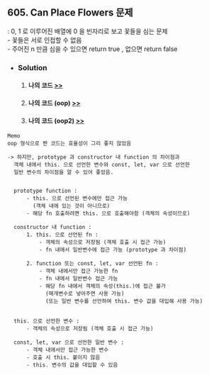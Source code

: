 ## 605. Can Place Flowers 문제

: 0, 1 로 이루어진 배열에 0 을 빈자리로 보고 꽃들을 심는 문제   
    - 꽃들은 서로 인접할 수 없음   
    - 주어진 n 만큼 심을 수 있으면 return true , 없으면 return false  

- ### Solution

  1. #### 나의 코드 [>>](solution.js)
  1. #### 나의 코드 (oop) [>>](oop.js)
  1. #### 나의 코드 (oop2) [>>](oop2.js)

```
Memo
oop 형식으로 짠 코드는 효율성이 그리 좋지 않았음

-> 하지만, prototype 과 constructor 내 function 의 차이점과
  객체 내에서 this. 으로 선언한 변수와 const, let, var 으로 선언한
  일반 변수의 차이점을 알 수 있어 좋았음.


  prototype function : 
      - this. 으로 선언된 변수에만 접근 가능
        (객체 내에 있는 것이 아니므로)
      - 해당 fn 호출하려면 this. 으로 호출해야함 (객체의 속성이므로)

  constructor 내 function : 
      1. this. 으로 선언된 fn : 
          - 객체의 속성으로 저장됨 (객체 호출 시 접근 가능)
          - fn 내에서 일반변수에 접근 가능 (prototype 과 차이점)

      2. function 또는 const, let, var 선언된 fn : 
          - 객체 내에서만 접근 가능한 fn
          - fn 내에서 일반변수 접근 가능
          - 해당 fn 내에서 객체의 속성(this.)에 접근 불가 
            (매개변수로 넣어주면 사용 가능)
            (또는 일반 변수를 선언하여 this. 변수 값을 대입해 사용 가능)

  
  this. 으로 선언한 변수 :
      - 객체의 속성으로 저장됨 (객체 호출 시 접근 가능)
  
  const, let, var 으로 선언한 일반 변수 :
      - 객체 내에서만 접근 가능한 변수
      - 호출 시 this. 붙이지 않음
      - this. 변수의 값을 대입할 수 있음

```